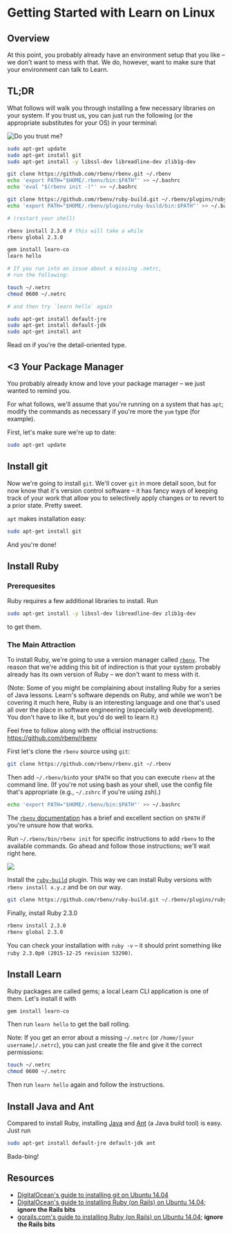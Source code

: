 # Getting Started with Learn on Linux

## Overview

At this point, you probably already have an environment setup that you like – we don't want to mess with that. We do, however, want to make sure that your environment can talk to Learn.

## TL;DR

What follows will walk you through installing a few necessary libraries on your system. If you trust us, you can just run the following (or the appropriate substitutes for your OS) in your terminal:

![Do you trust me?](http://i.giphy.com/voF2A48B0XQje.gif)

```bash
sudo apt-get update
sudo apt-get install git
sudo apt-get install -y libssl-dev libreadline-dev zlib1g-dev

git clone https://github.com/rbenv/rbenv.git ~/.rbenv
echo 'export PATH="$HOME/.rbenv/bin:$PATH"' >> ~/.bashrc
echo 'eval "$(rbenv init -)"' >> ~/.bashrc

git clone https://github.com/rbenv/ruby-build.git ~/.rbenv/plugins/ruby-build
echo 'export PATH="$HOME/.rbenv/plugins/ruby-build/bin:$PATH"' >> ~/.bash_profile

# (restart your shell)

rbenv install 2.3.0 # this will take a while
rbenv global 2.3.0

gem install learn-co
learn hello

# If you run into an issue about a missing .netrc,
# run the following:

touch ~/.netrc
chmod 0600 ~/.netrc

# and then try `learn hello` again

sudo apt-get install default-jre
sudo apt-get install default-jdk
sudo apt-get install ant
```

Read on if you're the detail-oriented type.

## <3 Your Package Manager

You probably already know and love your package manager – we just wanted to remind you.

For what follows, we'll assume that you're running on a system that has `apt`; modify the commands as necessary if you're more the `yum` type (for example).

First, let's make sure we're up to date:

```bash
sudo apt-get update
```

## Install git

Now we're going to install `git`. We'll cover `git` in more detail soon, but for now know that it's version control software – it has fancy ways of keeping track of your work that allow you to selectively apply changes or to revert to a prior state. Pretty sweet.

`apt` makes installation easy:

```bash
sudo apt-get install git
```

And you're done!

## Install Ruby

### Prerequesites

Ruby requires a few additional libraries to install. Run

```bash
sudo apt-get install -y libssl-dev libreadline-dev zlib1g-dev
```

to get them.

### The Main Attraction

To install Ruby, we're going to use a version manager called [`rbenv`](https://github.com/rbenv/rbenv). The reason that we're adding this bit of indirection is that your system probably already has its own version of Ruby – we don't want to mess with it.

(Note: Some of you might be complaining about installing Ruby for a series of Java lessons. Learn's software depends on Ruby, and while we won't be covering it much here, Ruby is an interesting language and one that's used all over the place in software engineering (especially web development). You don't have to like it, but you'd do well to learn it.)

Feel free to follow along with the official instructions: https://github.com/rbenv/rbenv

First let's clone the `rbenv` source using `git`:

```bash
git clone https://github.com/rbenv/rbenv.git ~/.rbenv
```

Then add `~/.rbenv/bin`to your `$PATH` so that you can execute `rbenv` at the command line. (If you're not using bash as your shell, use the config file that's appropriate (e.g., `~/.zshrc` if you're using zsh).)

```bash
echo 'export PATH="$HOME/.rbenv/bin:$PATH"' >> ~/.bashrc
```

The [`rbenv` documentation](https://github.com/rbenv/rbenv#understanding-path) has a brief and excellent section on `$PATH` if you're unsure how that works.

Run `~/.rbenv/bin/rbenv init` for specific instructions to add `rbenv` to the available commands. Go ahead and follow those instructions; we'll wait right here.

![](http://i.giphy.com/3oEdv9pgtUVVYdpaY8.gif)

Install the [`ruby-build`](https://github.com/rbenv/ruby-build) plugin. This way we can install Ruby versions with `rbenv install x.y.z` and be on our way.

```bash
git clone https://github.com/rbenv/ruby-build.git ~/.rbenv/plugins/ruby-build
```

Finally, install Ruby 2.3.0

```bash
rbenv install 2.3.0
rbenv global 2.3.0
```

You can check your installation with `ruby -v` – it should print something like `ruby 2.3.0p0 (2015-12-25 revision 53290)`.

## Install Learn

Ruby packages are called gems; a local Learn CLI application is one of them. Let's install it with

```bash
gem install learn-co
```

Then run `learn hello` to get the ball rolling.

Note: If you get an error about a missing `~/.netrc` (or `/home/[your username]/.netrc`), you can just create the file and give it the correct permissions:

```bash
touch ~/.netrc
chmod 0600 ~/.netrc
```

Then run `learn hello` again and follow the instructions.

## Install Java and Ant

Compared to install Ruby, installing [Java](https://java.com/en/download/) and [Ant](http://ant.apache.org/) (a Java build tool) is easy. Just run

```bash
sudo apt-get install default-jre default-jdk ant
```

Bada-bing!

## Resources

- [DigitalOcean's guide to installing git on Ubuntu 14.04](https://www.digitalocean.com/community/tutorials/how-to-install-git-on-ubuntu-14-04)
- [DigitalOcean's guide to installing Ruby (on Rails) on Ubuntu 14.04](https://www.digitalocean.com/community/tutorials/how-to-install-ruby-on-rails-with-rbenv-on-ubuntu-14-04); **ignore the Rails bits**
- [gorails.com's guide to installing Ruby (on Rails) on Ubuntu 14.04](https://gorails.com/setup/ubuntu/14.04); **ignore the Rails bits**
